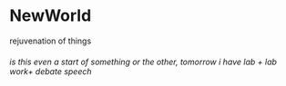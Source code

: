 # NewWorld
rejuvenation of things
<br>
<h6> is this even a start of something or the other, tomorrow i have lab + lab work+ debate speech</h6>

